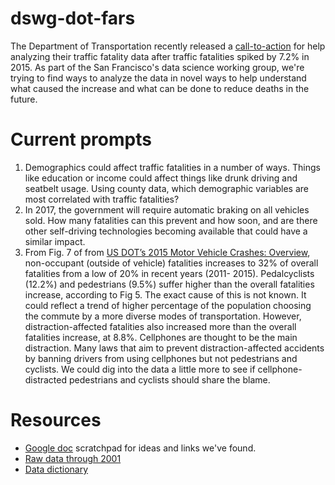 # dswg-dot-fars
The Department of Transportation recently released a [call-to-action](https://www.transportation.gov/fastlane/2015-traffic-fatalities-data-has-just-been-released-call-action-download-and-analyze) for help analyzing their traffic fatality data after traffic fatalities spiked by 7.2% in 2015. As part of the San Francisco's data science working group, we're trying to find ways to analyze the data in novel ways to help understand what caused the increase and what can be done to reduce deaths in the future.

# Current prompts

1. Demographics could affect traffic fatalities in a number of ways. Things like education or income could affect things like drunk driving and seatbelt usage. Using county data, which demographic variables are most correlated with traffic fatalities?
2. In 2017, the government will require automatic braking on all vehicles sold. How many fatalities can this prevent and how soon, and are there other self-driving technologies becoming available that could have a similar impact.
3. From Fig. 7 of from [US DOT’s 2015 Motor Vehicle Crashes: Overview](https://crashstats.nhtsa.dot.gov/Api/Public/ViewPublication/812318), non-occupant (outside of vehicle) fatalities increases to 32% of overall fatalities from a low of 20% in recent years (2011- 2015).  Pedalcyclists (12.2%) and pedestrians (9.5%) suffer higher than the overall fatalities increase, according to Fig 5. The exact cause of this is not known.  It could reflect a trend of higher percentage of the population choosing the commute by a more diverse modes of transportation.  However, distraction-affected fatalities also increased more than the overall fatalities increase, at 8.8%.  Cellphones are thought to be the main distraction.  Many laws that aim to prevent distraction-affected accidents by banning drivers from using cellphones but not pedestrians and cyclists.  We could dig into the data a little more to see if cellphone-distracted pedestrians and cyclists should share the blame.


# Resources

- [Google doc](https://docs.google.com/document/d/1DdfepuAdvDB-fsR3c8c7y7-Pc9jzNEtRQsDfbB_mfXI/edit#) scratchpad for ideas and links we've found.
- [Raw data through 2001](https://numeracy.co/sirwart/traffic-fatalities/accidents)
- [Data dictionary](https://crashstats.nhtsa.dot.gov/Api/Public/ViewPublication/812315)
